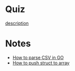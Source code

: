 # Quiz

[description](https://gophercises.com/exercises/quiz)

# Notes
* [How to parse CSV in GO](https://www.thepolyglotdeveloper.com/2017/03/parse-csv-data-go-programming-language/)
* [How to push struct to array](https://stackoverflow.com/questions/18042439/go-append-to-slice-in-struct)

